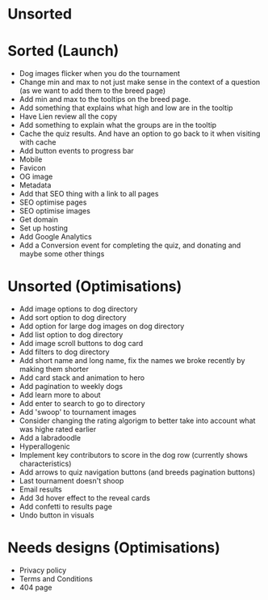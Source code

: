 # Unsorted

# Sorted (Launch)

- Dog images flicker when you do the tournament
- Change min and max to not just make sense in the context of a question (as we want to add them to the breed page)
- Add min and max to the tooltips on the breed page.
- Add something that explains what high and low are in the tooltip
- Have Lien review all the copy
- Add something to explain what the groups are in the tooltip
- Cache the quiz results. And have an option to go back to it when visiting with cache
- Add button events to progress bar
- Mobile
- Favicon
- OG image
- Metadata
- Add that SEO thing with a link to all pages
- SEO optimise pages
- SEO optimise images
- Get domain
- Set up hosting
- Add Google Analytics
- Add a Conversion event for completing the quiz, and donating and maybe some other things

# Unsorted (Optimisations)

- Add image options to dog directory
- Add sort option to dog directory
- Add option for large dog images on dog directory
- Add list option to dog directory
- Add image scroll buttons to dog card
- Add filters to dog directory
- Add short name and long name, fix the names we broke recently by making them shorter
- Add card stack and animation to hero
- Add pagination to weekly dogs
- Add learn more to about
- Add enter to search to go to directory
- Add 'swoop' to tournament images
- Consider changing the rating algorigm to better take into account what was highe rated earlier
- Add a labradoodle
- Hyperallogenic
- Implement key contributors to score in the dog row (currently shows characteristics)
- Add arrows to quiz navigation buttons (and breeds pagination buttons)
- Last tournament doesn't shoop
- Email results
- Add 3d hover effect to the reveal cards
- Add confetti to results page
- Undo button in visuals

# Needs designs (Optimisations)

- Privacy policy
- Terms and Conditions
- 404 page
